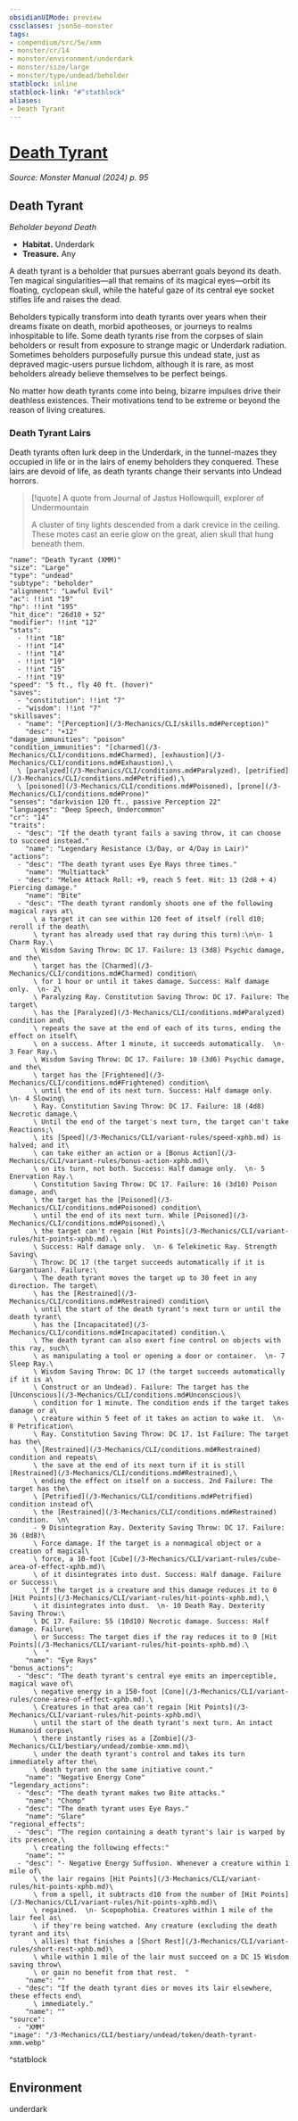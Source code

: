 ```yaml
---
obsidianUIMode: preview
cssclasses: json5e-monster
tags:
- compendium/src/5e/xmm
- monster/cr/14
- monster/environment/underdark
- monster/size/large
- monster/type/undead/beholder
statblock: inline
statblock-link: "#^statblock"
aliases:
- Death Tyrant
---
```

# [Death Tyrant](3-Mechanics\CLI\bestiary\undead/death-tyrant-xmm.md)
*Source: Monster Manual (2024) p. 95*  

## Death Tyrant

*Beholder beyond Death*

- **Habitat.** Underdark  
- **Treasure.** Any  

A death tyrant is a beholder that pursues aberrant goals beyond its death. Ten magical singularities—all that remains of its magical eyes—orbit its floating, cyclopean skull, while the hateful gaze of its central eye socket stifles life and raises the dead.

Beholders typically transform into death tyrants over years when their dreams fixate on death, morbid apotheoses, or journeys to realms inhospitable to life. Some death tyrants rise from the corpses of slain beholders or result from exposure to strange magic or Underdark radiation. Sometimes beholders purposefully pursue this undead state, just as depraved magic-users pursue lichdom, although it is rare, as most beholders already believe themselves to be perfect beings.

No matter how death tyrants come into being, bizarre impulses drive their deathless existences. Their motivations tend to be extreme or beyond the reason of living creatures.

### Death Tyrant Lairs

Death tyrants often lurk deep in the Underdark, in the tunnel-mazes they occupied in life or in the lairs of enemy beholders they conquered. These lairs are devoid of life, as death tyrants change their servants into Undead horrors.

> [!quote] A quote from Journal of Jastus Hollowquill, explorer of Undermountain  
> 
> A cluster of tiny lights descended from a dark crevice in the ceiling. These motes cast an eerie glow on the great, alien skull that hung beneath them.


```statblock
"name": "Death Tyrant (XMM)"
"size": "Large"
"type": "undead"
"subtype": "beholder"
"alignment": "Lawful Evil"
"ac": !!int "19"
"hp": !!int "195"
"hit_dice": "26d10 + 52"
"modifier": !!int "12"
"stats":
  - !!int "18"
  - !!int "14"
  - !!int "14"
  - !!int "19"
  - !!int "15"
  - !!int "19"
"speed": "5 ft., fly 40 ft. (hover)"
"saves":
  - "constitution": !!int "7"
  - "wisdom": !!int "7"
"skillsaves":
  - "name": "[Perception](/3-Mechanics/CLI/skills.md#Perception)"
    "desc": "+12"
"damage_immunities": "poison"
"condition_immunities": "[charmed](/3-Mechanics/CLI/conditions.md#Charmed), [exhaustion](/3-Mechanics/CLI/conditions.md#Exhaustion),\
  \ [paralyzed](/3-Mechanics/CLI/conditions.md#Paralyzed), [petrified](/3-Mechanics/CLI/conditions.md#Petrified),\
  \ [poisoned](/3-Mechanics/CLI/conditions.md#Poisoned), [prone](/3-Mechanics/CLI/conditions.md#Prone)"
"senses": "darkvision 120 ft., passive Perception 22"
"languages": "Deep Speech, Undercommon"
"cr": "14"
"traits":
  - "desc": "If the death tyrant fails a saving throw, it can choose to succeed instead."
    "name": "Legendary Resistance (3/Day, or 4/Day in Lair)"
"actions":
  - "desc": "The death tyrant uses Eye Rays three times."
    "name": "Multiattack"
  - "desc": "Melee Attack Roll: +9, reach 5 feet. Hit: 13 (2d8 + 4) Piercing damage."
    "name": "Bite"
  - "desc": "The death tyrant randomly shoots one of the following magical rays at\
      \ a target it can see within 120 feet of itself (roll d10; reroll if the death\
      \ tyrant has already used that ray during this turn):\n\n- 1 Charm Ray.\
      \ Wisdom Saving Throw: DC 17. Failure: 13 (3d8) Psychic damage, and the\
      \ target has the [Charmed](/3-Mechanics/CLI/conditions.md#Charmed) condition\
      \ for 1 hour or until it takes damage. Success: Half damage only.  \n- 2\
      \ Paralyzing Ray. Constitution Saving Throw: DC 17. Failure: The target\
      \ has the [Paralyzed](/3-Mechanics/CLI/conditions.md#Paralyzed) condition and\
      \ repeats the save at the end of each of its turns, ending the effect on itself\
      \ on a success. After 1 minute, it succeeds automatically.  \n- 3 Fear Ray.\
      \ Wisdom Saving Throw: DC 17. Failure: 10 (3d6) Psychic damage, and the\
      \ target has the [Frightened](/3-Mechanics/CLI/conditions.md#Frightened) condition\
      \ until the end of its next turn. Success: Half damage only.  \n- 4 Slowing\
      \ Ray. Constitution Saving Throw: DC 17. Failure: 18 (4d8) Necrotic damage.\
      \ Until the end of the target's next turn, the target can't take Reactions;\
      \ its [Speed](/3-Mechanics/CLI/variant-rules/speed-xphb.md) is halved; and it\
      \ can take either an action or a [Bonus Action](/3-Mechanics/CLI/variant-rules/bonus-action-xphb.md)\
      \ on its turn, not both. Success: Half damage only.  \n- 5 Enervation Ray.\
      \ Constitution Saving Throw: DC 17. Failure: 16 (3d10) Poison damage, and\
      \ the target has the [Poisoned](/3-Mechanics/CLI/conditions.md#Poisoned) condition\
      \ until the end of its next turn. While [Poisoned](/3-Mechanics/CLI/conditions.md#Poisoned),\
      \ the target can't regain [Hit Points](/3-Mechanics/CLI/variant-rules/hit-points-xphb.md).\
      \ Success: Half damage only.  \n- 6 Telekinetic Ray. Strength Saving\
      \ Throw: DC 17 (the target succeeds automatically if it is Gargantuan). Failure:\
      \ The death tyrant moves the target up to 30 feet in any direction. The target\
      \ has the [Restrained](/3-Mechanics/CLI/conditions.md#Restrained) condition\
      \ until the start of the death tyrant's next turn or until the death tyrant\
      \ has the [Incapacitated](/3-Mechanics/CLI/conditions.md#Incapacitated) condition.\
      \ The death tyrant can also exert fine control on objects with this ray, such\
      \ as manipulating a tool or opening a door or container.  \n- 7 Sleep Ray.\
      \ Wisdom Saving Throw: DC 17 (the target succeeds automatically if it is a\
      \ Construct or an Undead). Failure: The target has the [Unconscious](/3-Mechanics/CLI/conditions.md#Unconscious)\
      \ condition for 1 minute. The condition ends if the target takes damage or a\
      \ creature within 5 feet of it takes an action to wake it.  \n- 8 Petrification\
      \ Ray. Constitution Saving Throw: DC 17. 1st Failure: The target has the\
      \ [Restrained](/3-Mechanics/CLI/conditions.md#Restrained) condition and repeats\
      \ the save at the end of its next turn if it is still [Restrained](/3-Mechanics/CLI/conditions.md#Restrained),\
      \ ending the effect on itself on a success. 2nd Failure: The target has the\
      \ [Petrified](/3-Mechanics/CLI/conditions.md#Petrified) condition instead of\
      \ the [Restrained](/3-Mechanics/CLI/conditions.md#Restrained) condition.  \n\
      - 9 Disintegration Ray. Dexterity Saving Throw: DC 17. Failure: 36 (8d8)\
      \ Force damage. If the target is a nonmagical object or a creation of magical\
      \ force, a 10-foot [Cube](/3-Mechanics/CLI/variant-rules/cube-area-of-effect-xphb.md)\
      \ of it disintegrates into dust. Success: Half damage. Failure or Success:\
      \ If the target is a creature and this damage reduces it to 0 [Hit Points](/3-Mechanics/CLI/variant-rules/hit-points-xphb.md),\
      \ it disintegrates into dust.  \n- 10 Death Ray. Dexterity Saving Throw:\
      \ DC 17. Failure: 55 (10d10) Necrotic damage. Success: Half damage. Failure\
      \ or Success: The target dies if the ray reduces it to 0 [Hit Points](/3-Mechanics/CLI/variant-rules/hit-points-xphb.md).\
      \  "
    "name": "Eye Rays"
"bonus_actions":
  - "desc": "The death tyrant's central eye emits an imperceptible, magical wave of\
      \ negative energy in a 150-foot [Cone](/3-Mechanics/CLI/variant-rules/cone-area-of-effect-xphb.md).\
      \ Creatures in that area can't regain [Hit Points](/3-Mechanics/CLI/variant-rules/hit-points-xphb.md)\
      \ until the start of the death tyrant's next turn. An intact Humanoid corpse\
      \ there instantly rises as a [Zombie](/3-Mechanics/CLI/bestiary/undead/zombie-xmm.md)\
      \ under the death tyrant's control and takes its turn immediately after the\
      \ death tyrant on the same initiative count."
    "name": "Negative Energy Cone"
"legendary_actions":
  - "desc": "The death tyrant makes two Bite attacks."
    "name": "Chomp"
  - "desc": "The death tyrant uses Eye Rays."
    "name": "Glare"
"regional_effects":
  - "desc": "The region containing a death tyrant's lair is warped by its presence,\
      \ creating the following effects:"
    "name": ""
  - "desc": "- Negative Energy Suffusion. Whenever a creature within 1 mile of\
      \ the lair regains [Hit Points](/3-Mechanics/CLI/variant-rules/hit-points-xphb.md)\
      \ from a spell, it subtracts d10 from the number of [Hit Points](/3-Mechanics/CLI/variant-rules/hit-points-xphb.md)\
      \ regained.  \n- Scopophobia. Creatures within 1 mile of the lair feel as\
      \ if they're being watched. Any creature (excluding the death tyrant and its\
      \ allies) that finishes a [Short Rest](/3-Mechanics/CLI/variant-rules/short-rest-xphb.md)\
      \ while within 1 mile of the lair must succeed on a DC 15 Wisdom saving throw\
      \ or gain no benefit from that rest.  "
    "name": ""
  - "desc": "If the death tyrant dies or moves its lair elsewhere, these effects end\
      \ immediately."
    "name": ""
"source":
  - "XMM"
"image": "/3-Mechanics/CLI/bestiary/undead/token/death-tyrant-xmm.webp"
```
^statblock

## Environment

underdark